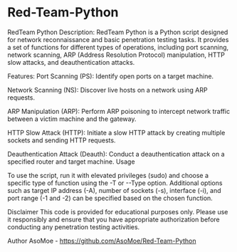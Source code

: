 # Red-Team-Python
RedTeam Python
Description:
RedTeam Python is a Python script designed for network reconnaissance and basic penetration testing tasks. It provides a set of functions for different types of operations, including port scanning, network scanning, ARP (Address Resolution Protocol) manipulation, HTTP slow attacks, and deauthentication attacks.

Features:
Port Scanning (PS): Identify open ports on a target machine.

Network Scanning (NS): Discover live hosts on a network using ARP requests.

ARP Manipulation (ARP): Perform ARP poisoning to intercept network traffic between a victim machine and the gateway.

HTTP Slow Attack (HTTP): Initiate a slow HTTP attack by creating multiple sockets and sending HTTP requests.

Deauthentication Attack (Deauth): Conduct a deauthentication attack on a specified router and target machine.
Usage

To use the script, run it with elevated privileges (sudo) and choose a specific type of function using the -T or --Type option. Additional options such as target IP address (-A), number of sockets (-s), interface (-i), and port range (-1 and -2) can be specified based on the chosen function.

Disclaimer
This code is provided for educational purposes only. Please use it responsibly and ensure that you have appropriate authorization before conducting any penetration testing activities.

Author
AsoMoe - https://github.com/AsoMoe/Red-Team-Python

